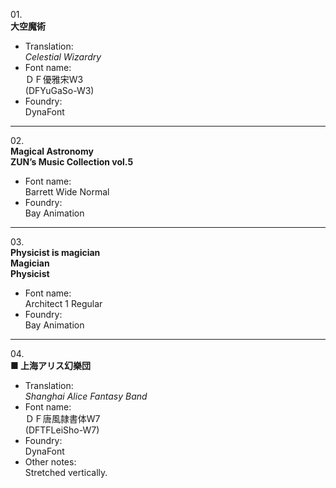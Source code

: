 01\.  
**大空魔術**
  - Translation:  
*Celestial Wizardry*
  - Font name:  
ＤＦ優雅宋W3  
(DFYuGaSo-W3)
  - Foundry:  
DynaFont

---

02\.  
**Magical Astronomy**  
**ZUN’s Music Collection vol.5**
  - Font name:  
Barrett Wide Normal
  - Foundry:  
Bay Animation

---

03\.  
**Physicist is magician**  
**Magician**  
**Physicist**
  - Font name:  
Architect 1 Regular
  - Foundry:  
Bay Animation

---

04\.  
**■ 上海アリス幻樂団**
  - Translation:  
*Shanghai Alice Fantasy Band*
  - Font name:  
ＤＦ唐風隷書体W7  
(DFTFLeiSho-W7)
  - Foundry:  
DynaFont
  - Other notes:  
Stretched vertically.
